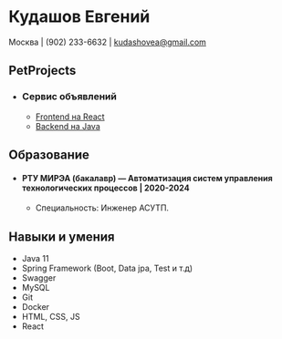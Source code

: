 # Кудашов Евгений

Москва | (902) 233-6632 | kudashovea@gmail.com 

## PetProjects

* ### Сервис объявлений 
    * [Frontend на React](https://github.com/stampede147/advertisement-service-frontend)
    * [Backend на Java](https://github.com/stampede147/advertisement-service-backend)

## Образование

* #### РТУ МИРЭА	(бакалавр) —  Автоматизация систем управления технологических процессов | 2020-2024
    * Специальность: Инженер АСУТП.

## Навыки и умения

* Java 11
* Spring Framework (Boot, Data jpa, Test и т.д)
* Swagger
* MySQL
* Git
* Docker
* HTML, CSS, JS
* React
